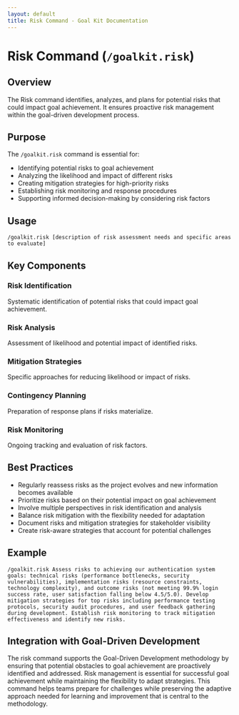 ```yaml
---
layout: default
title: Risk Command - Goal Kit Documentation
---
```


# Risk Command (`/goalkit.risk`)

## Overview

The Risk command identifies, analyzes, and plans for potential risks that could impact goal achievement. It ensures proactive risk management within the goal-driven development process.

## Purpose

The `/goalkit.risk` command is essential for:

- Identifying potential risks to goal achievement
- Analyzing the likelihood and impact of different risks
- Creating mitigation strategies for high-priority risks
- Establishing risk monitoring and response procedures
- Supporting informed decision-making by considering risk factors

## Usage

```
/goalkit.risk [description of risk assessment needs and specific areas to evaluate]
```

## Key Components

### Risk Identification
Systematic identification of potential risks that could impact goal achievement.

### Risk Analysis
Assessment of likelihood and potential impact of identified risks.

### Mitigation Strategies
Specific approaches for reducing likelihood or impact of risks.

### Contingency Planning
Preparation of response plans if risks materialize.

### Risk Monitoring
Ongoing tracking and evaluation of risk factors.

## Best Practices

- Regularly reassess risks as the project evolves and new information becomes available
- Prioritize risks based on their potential impact on goal achievement
- Involve multiple perspectives in risk identification and analysis
- Balance risk mitigation with the flexibility needed for adaptation
- Document risks and mitigation strategies for stakeholder visibility
- Create risk-aware strategies that account for potential challenges

## Example

```
/goalkit.risk Assess risks to achieving our authentication system goals: technical risks (performance bottlenecks, security vulnerabilities), implementation risks (resource constraints, technology complexity), and outcome risks (not meeting 99.9% login success rate, user satisfaction falling below 4.5/5.0). Develop mitigation strategies for top risks including performance testing protocols, security audit procedures, and user feedback gathering during development. Establish risk monitoring to track mitigation effectiveness and identify new risks.
```

## Integration with Goal-Driven Development

The risk command supports the Goal-Driven Development methodology by ensuring that potential obstacles to goal achievement are proactively identified and addressed. Risk management is essential for successful goal achievement while maintaining the flexibility to adapt strategies. This command helps teams prepare for challenges while preserving the adaptive approach needed for learning and improvement that is central to the methodology.